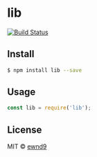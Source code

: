 # lib

[![Build Status](https://travis-ci.org/ewnd9/lib.svg?branch=master)](https://travis-ci.org/ewnd9/lib)

## Install

```sh
$ npm install lib --save
```

## Usage

```js
const lib = require('lib');
```

## License

MIT © [ewnd9](http://ewnd9.com)
